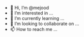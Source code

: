 - 👋 Hi, I’m @mejood
- 👀 I’m interested in ...
- 🌱 I’m currently learning ...
- 💞️ I’m looking to collaborate on ...
- 📫 How to reach me ...

<!---
mejood/mejood is a ✨ special ✨ repository because its `README.md` (this file) appears on your GitHub profile.
You can click the Preview link to take a look at your changes.
--->
